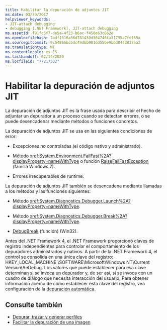 ```yaml
---
title: Habilitar la depuración de adjuntos JIT
ms.date: 03/30/2017
helpviewer_keywords:
- JIT-attach debugging
- debugging [.NET Framework], JIT-attach debugging
ms.assetid: f91fc5f7-de5a-4f23-b6ac-f450e63c662e
ms.openlocfilehash: 7adf1316a36d781439d364746fa11795a7fe165a
ms.sourcegitcommit: 9c54866bcbdc49dbb981dd55be9bbd0443837aa2
ms.translationtype: MT
ms.contentlocale: es-ES
ms.lasthandoff: 02/14/2020
ms.locfileid: "77217532"
---
```

# <a name="enabling-jit-attach-debugging"></a>Habilitar la depuración de adjuntos JIT
La depuración de adjuntos JIT es la frase usada para describir el hecho de adjuntar un depurador a un proceso cuando se detectan errores, o se puede desencadenar mediante métodos o funciones concretos.  
  
 La depuración de adjuntos JIT se usa en las siguientes condiciones de error:  
  
- Excepciones no controladas (el código nativo y administrado).  
  
- Método <xref:System.Environment.FailFast%2A?displayProperty=nameWithType> o función [RaiseFailFastException](/windows/win32/api/errhandlingapi/nf-errhandlingapi-raisefailfastexception) (familia Windows 7).  
  
- Errores irrecuperables de runtime.  
  
 La depuración de adjuntos JIT también se desencadena mediante llamadas a los métodos y las funciones siguientes:  
  
- Método <xref:System.Diagnostics.Debugger.Launch%2A?displayProperty=nameWithType>.  
  
- Método <xref:System.Diagnostics.Debugger.Break%2A?displayProperty=nameWithType>.  
  
- [DebugBreak](/windows/win32/api/debugapi/nf-debugapi-debugbreak) (función) (Win32).  
  
 Antes del .NET Framework 4, el .NET Framework proporcionó claves de registro independientes para controlar el comportamiento de los depuradores administrados y nativos. A partir de la .NET Framework 4, el control se consolida en una única clave del registro: HKEY_LOCAL_MACHINE \SOFTWARE\Microsoft\Windows NT\Current Version\AeDebug. Los valores que puede establecer para esa clave determinan si se invoca un depurador y, de ser así, si se invoca con un cuadro de diálogo que necesita interacción del usuario. Para obtener información acerca de cómo establecer esta clave del registro, vea configuración de la [depuración automática](/windows/win32/debug/configuring-automatic-debugging).  
  
## <a name="see-also"></a>Consulte también

- [Depurar, trazar y generar perfiles](index.md)
- [Facilitar la depuración de una imagen](making-an-image-easier-to-debug.md)
